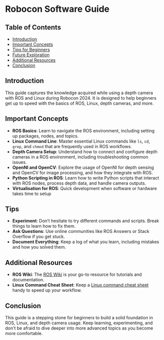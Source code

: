 # Robocon Software Guide

## Table of Contents
  - [Introduction](#introduction)
  - [Important Concepts](#important-concepts)
  - [Tips for Beginners](#tips-for-beginners)
  - [Future Exploration](#future-exploration)
  - [Additional Resources](#additional-resources)
  - [Conclusion](#conclusion)

## Introduction
This guide captures the knowledge acquired while using a depth camera with ROS and Linux during Robocon 2024. It is designed to help beginners get up to speed with the basics of ROS, Linux, depth cameras, and more.

## Important Concepts
- **ROS Basics**: Learn to navigate the ROS environment, including setting up packages, nodes, and topics.
- **Linux Command Line**: Master essential Linux commands like `ls`, `cd`, `grep`, and `chmod` that are frequently used in ROS workflows.
- **Depth Camera Setup**: Understand how to connect and configure depth cameras in a ROS environment, including troubleshooting common issues.
- **OpenNI and OpenCV**: Explore the usage of OpenNI for depth sensing and OpenCV for image processing, and how they integrate with ROS.
- **Python Scripting in ROS**: Learn how to write Python scripts that interact with ROS nodes, process depth data, and handle camera outputs.
- **Virtualisation for ROS**: Quick development when software or hardware takes time to setup

## Tips
- **Experiment**: Don’t hesitate to try different commands and scripts. Break things to learn how to fix them.
- **Ask Questions**: Use online communities like ROS Answers or Stack Overflow if you get stuck.
- **Document Everything**: Keep a log of what you learn, including mistakes and how you solved them.


## Additional Resources
- **ROS Wiki**: The [ROS Wiki](http://wiki.ros.org/) is your go-to resource for tutorials and documentation.
- **Linux Command Cheat Sheet**: Keep a [Linux command cheat sheet](https://www.geeksforgeeks.org/linux-commands-cheat-sheet/) handy to speed up your workflow.

## Conclusion
This guide is a stepping stone for beginners to build a solid foundation in ROS, Linux, and depth camera usage. Keep learning, experimenting, and don't be afraid to dive deeper into more advanced topics as you become more comfortable.